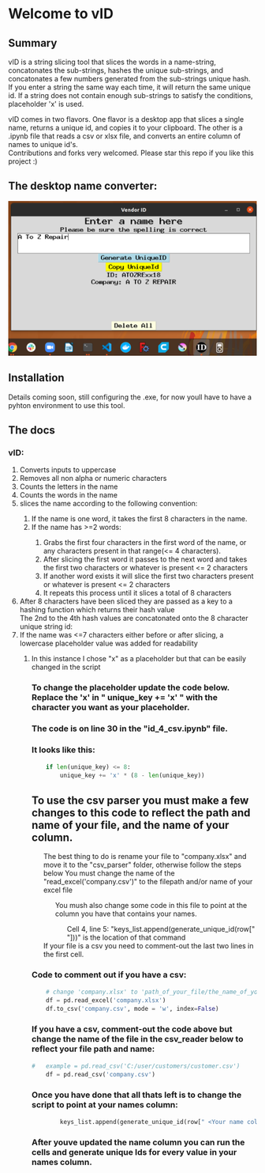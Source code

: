 # Welcome to vID

## Summary

<p>
vID is a string slicing tool that slices the words in a name-string,
concatonates the sub-strings, hashes the unique sub-strings,
and concatonates a few numbers generated from the sub-strings unique hash.
If you enter a string the same way each time, it will return the same unique id. 
If a string does not contain enough sub-strings to satisfy the conditions, placeholder 'x' is used.

vID comes in two flavors. One flavor is a desktop app that slices a single name, returns a unique id, and copies it to your clipboard. 
The other is a .ipynb file that reads a csv or xlsx file, and converts an entire column of names to unique id's.    
Contributions and forks very welcomed. Please star this repo if you like this project :)
</p>

## The desktop name converter:
![Demo Image](images/vID_demo.png "vID")

## Installation

<p>
Details coming soon, still configuring the .exe, for now youll have to have a pyhton environment to use this tool.

</p>

## The docs
### vID:
<ol>
<li>Converts inputs to uppercase</li>
<li>Removes all non alpha or numeric characters </li>
<li>Counts the letters in the name</li>
<li>Counts the words in the name</li>
<li>slices the name according to the following convention: </li>
<ol>
<li>If the name is one word, it takes the first 8 characters in the name.</li>
<li>If the name has >=2 words: </li>
<ol>
<li>Grabs the first four characters in the first word of the name, or any characters present in that range(<= 4 characters).</li>
<li>After slicing the first word it passes to the next word and takes the first two characters or whatever is present <= 2 characters</li>
<li> If another word exists it will slice the first two characters present or whatever is present <= 2 characters</li>
<li>It repeats this process until it slices a total of 8 characters</li>
</ol>
</ol>
<li>After 8 characters have been sliced they are passed as a key to a hashing function which returns their hash value</li>
<ls>The 2nd to the 4th hash values are concatonated onto the 8 character unique string id:</ls>
<li>If the name was <=7 characters either before or after slicing, a lowercase placeholder value was added for readability</li>
<ol>
<li>In this instance I chose "x" as a placeholder but that can be easily changed in the script</li>
<ol>
</ol>

### To change the placeholder update the code below. Replace the 'x' in " unique_key += 'x' " with the character you want as your placeholder.
### The code is on line 30 in the "id_4_csv.ipynb" file.

### It looks like this:
```python
    if len(unique_key) <= 8:
        unique_key += 'x' * (8 - len(unique_key))
```

## To use the csv parser you must make a few changes to this code to reflect the path and name of your file, and the name of your column.

<ol>
<ls>The best thing to do is rename your file to "company.xlsx" and move it to the "csv_parser" folder, otherwise follow the steps below</ls>
<ls>You must change the name of the "read_excel('company.csv')" to the filepath and/or name of your excel file</ls>
<ol>
<ls>You mush also change some code in this file to point at the column you have that contains your names.</ls>
<ol>
<ls>Cell 4, line 5: "keys_list.append(generate_unique_id(row[" <Your name column's name here>  "]))" is the location of that command</ls>
</ol>
</ol>
<ls>If your file is a csv you need to comment-out the last two lines in the first cell.</ls>
</ol>

### Code to comment out if you have a csv:
```python
    # change 'company.xlsx' to 'path_of_your_file/the_name_of_your_file.xlsx'
    df = pd.read_excel('company.xlsx')
    df.to_csv('company.csv', mode = 'w', index=False)

```
### If you have a csv, comment-out the code above but change the name of the file in the csv_reader below to reflect your file path and name:

```python
#   example = pd.read_csv('C:/user/customers/customer.csv')
    df = pd.read_csv('company.csv')
```
### Once you have done that all thats left is to change the script to point at your names column:

```python
        keys_list.append(generate_unique_id(row[" <Your name column's name here>  "]))
```
### After youve updated the name column you can run the cells and generate unique Ids for every value in your names column.
